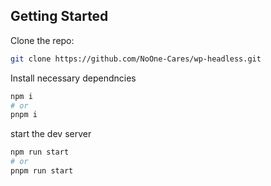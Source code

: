 
## Getting Started

Clone the repo:
```bash
git clone https://github.com/NoOne-Cares/wp-headless.git
```
Install necessary dependncies
```bash
npm i
# or
pnpm i
```

start the dev server
```bash
npm run start
# or
pnpm run start
```
